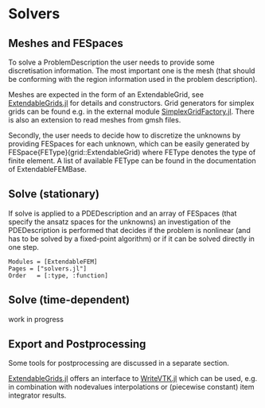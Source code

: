 
# Solvers

## Meshes and FESpaces

To solve a ProblemDescription the user needs to provide some discretisation information.
The most important one is the mesh (that should be conforming with the region information used in the problem description).

Meshes are expected in the form of an ExtendableGrid, see [ExtendableGrids.jl](https://github.com/j-fu/ExtendableGrids.jl) for details and constructors.
Grid generators for simplex grids can be found e.g. in the external module [SimplexGridFactory.jl](https://github.com/j-fu/SimplexGridFactory.jl).
There is also an extension to read meshes from gmsh files.

Secondly, the user needs to decide how to discretize the unknowns by providing FESpaces for each unknown, which can be
easily generated by FESpace{FEType}(grid::ExtendableGrid) where FEType denotes the type of finite element.
A list of available FEType can be found in the documentation of ExtendableFEMBase.

## Solve (stationary)
If solve is applied to a PDEDescription and an array of FESpaces (that specify the ansatz spaces for the unknowns) an investigation of the PDEDescription is performed that decides if the problem is nonlinear (and has to be solved by a fixed-point algorithm) or if it can be solved directly in one step.

```@autodocs
Modules = [ExtendableFEM]
Pages = ["solvers.jl"]
Order   = [:type, :function]
```

## Solve (time-dependent)

work in progress

## Export and Postprocessing

Some tools for postprocessing are discussed in a separate section.

[ExtendableGrids.jl](https://github.com/j-fu/ExtendableGrids.jl) offers an interface
to [WriteVTK.jl](https://github.com/jipolanco/WriteVTK.jl) which can be used, e.g.
in combination with nodevalues interpolations or (piecewise constant) item integrator results.